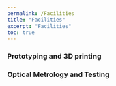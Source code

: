 ```yaml
---
permalink: /Facilities
title: "Facilities"
excerpt: "Facilities"
toc: true
---
```



### Prototyping and 3D printing

### Optical Metrology and Testing



